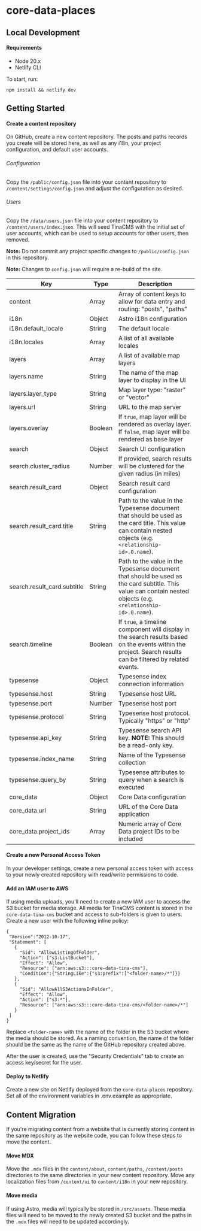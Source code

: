 # core-data-places

## Local Development

#### Requirements
- Node 20.x
- Netlify CLI

To start, run:
```
npm install && netlify dev
```

## Getting Started

#### Create a content repository
On GitHub, create a new content repository. The posts and paths records you create will be stored here, as well as any i18n, your project configuration, and default user accounts.

###### Configuration
Copy the `/public/config.json` file into your content repository to `/content/settings/config.json` and adjust the configuration as desired.

###### Users
Copy the `/data/users.json` file into your content repository to `/content/users/index.json`. This will seed TinaCMS with the initial set of user accounts, which can be used to setup accounts for other users, then removed.

**Note:** Do not commit any project specific changes to `/public/config.json` in this repository.

**Note:** Changes to `config.json` will require a re-build of the site.

| Key                         | Type    | Description                                                                                                                                                    |
|-----------------------------|---------|----------------------------------------------------------------------------------------------------------------------------------------------------------------|
| content                     | Array   | Array of content keys to allow for data entry and routing: "posts", "paths"                                                                                    |
| i18n                        | Object  | Astro i18n configuration                                                                                                                                       |
| i18n.default_locale         | String  | The default locale                                                                                                                                             |
| i18n.locales                | Array   | A list of all available locales                                                                                                                                |
| layers                      | Array   | A list of available map layers                                                                                                                                 |
| layers.name                 | String  | The name of the map layer to display in the UI                                                                                                                 |
| layers.layer_type           | String  | Map layer type: "raster" or "vector"                                                                                                                           |
| layers.url                  | String  | URL to the map server                                                                                                                                          |
| layers.overlay              | Boolean | If `true`, map layer will be rendered as overlay layer. If `false`, map layer will be rendered as base layer                                                   |
| search                      | Object  | Search UI configuration                                                                                                                                        |
| search.cluster_radius       | Number  | If provided, search results will be clustered for the given radius (in miles)                                                                                  |
| search.result_card          | Object  | Search result card configuration                                                                                                                               |
| search.result_card.title    | String  | Path to the value in the Typesense document that should be used as the card title. This value can contain nested objects (e.g. `<relationship-id>.0.name`).    |
| search.result_card.subtitle | String  | Path to the value in the Typesense document that should be used as the card subtitle. This value can contain nested objects (e.g. `<relationship-id>.0.name`). |
| search.timeline             | Boolean | If `true`, a timeline component will display in the search results based on the events within the project. Search results can be filtered by related events.   |
| typesense                   | Object  | Typesense index connection information                                                                                                                         |
| typesense.host              | String  | Typesense host URL                                                                                                                                             |
| typesense.port              | Number  | Typesense host port                                                                                                                                            |
| typesense.protocol          | String  | Typesense host protocol. Typically "https" or "http"                                                                                                           |
| typesense.api_key           | String  | Typesense search API key. **NOTE:** This should be a read-only key.                                                                                            |
| typesense.index_name        | String  | Name of the Typesense collection                                                                                                                               |
| typesense.query_by          | String  | Typesense attributes to query when a search is executed                                                                                                        |
| core_data                   | Object  | Core Data configuration                                                                                                                                        |
| core_data.url               | String  | URL of the Core Data application                                                                                                                               |
| core_data.project_ids       | Array   | Numeric array of Core Data project IDs to be included                                                                                                          |

#### Create a new Personal Access Token

In your developer settings, create a new personal access token with access to your newly created repository with read/write permissions to code.

#### Add an IAM user to AWS
If using media uploads, you'll need to create a new IAM user to access the S3 bucket for media storage. All media for TinaCMS content is stored in the `core-data-tina-cms` bucket and access to sub-folders is given to users. Create a new user with the following inline policy:

```
{
 "Version":"2012-10-17",
 "Statement": [
   {
     "Sid": "AllowListingOfFolder",
     "Action": ["s3:ListBucket"],
     "Effect": "Allow",
     "Resource": ["arn:aws:s3:::core-data-tina-cms"],
     "Condition":{"StringLike":{"s3:prefix":["<folder-name>/*"]}}
   },
   {
     "Sid": "AllowAllS3ActionsInFolder",
     "Effect": "Allow",
     "Action": ["s3:*"],
     "Resource": ["arn:aws:s3:::core-data-tina-cms/<folder-name>/*"]
   }
 ]
}
```

Replace `<folder-name>` with the name of the folder in the S3 bucket where the media should be stored. As a naming convention, the name of the folder should be the same as the name of the GitHub repository created above.

After the user is created, use the "Security Credentials" tab to create an access key/secret for the user.

#### Deploy to Netlify

Create a new site on Netlify deployed from the `core-data-places` repository. Set all of the environment variables in .env.example as appropriate.

## Content Migration

If you're migrating content from a website that is currently storing content in the same repository as the website code, you can follow these steps to move the content.

#### Move MDX

Move the `.mdx` files in the `content/about`, `content/paths`, `/content/posts` directories to the same directories in your new content repository. Move any localization files from `/content/ui` to `content/i18n` in your new repository.

#### Move media

If using Astro, media will typically be stored in `/src/assets`. These media files will need to be moved to the newly created S3 bucket and the paths in the `.mdx` files will need to be updated accordingly.